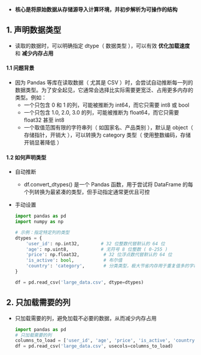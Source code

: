 - **核心是将原始数据从存储源导入计算环境，并初步解析为可操作的结构**

## 1. 声明数据类型

- 读取的数据时，可以明确指定 dtype（ 数据类型 ），可以有效 **优化加载速度** 和 **减少内存占用**

#### 1.1 问题背景

- 因为 Pandas 等库在读取数据（ 尤其是 CSV ）时，会尝试自动推断每一列的数据类型。为了安全起见，它通常会选择比实际需要更宽泛、占用更多内存的类型。例如：
  - 一个只包含 0 和 1 的列，可能被推断为 int64，而它只需要 int8 或 bool
  - 一个只包含 1.0, 2.0, 3.0 的列，可能被推断为 float64，而它只需要 float32 甚至 int8
  - 一个取值范围有限的字符串列（ 如国家名、产品类别 ），默认是 object（ 存储指针，开销大 ），可以转换为 category 类型（ 使用整数编码，存储开销显著降低 ）

#### 1.2 如何声明类型

- 自动推断
  - df.convert_dtypes() 是一个 Pandas 函数，用于尝试将 DataFrame 的每个列转换为最紧凑的类型，但手动指定通常更优且可控
- 手动设置

  ```python
  import pandas as pd
  import numpy as np

  # 示例：指定特定列的类型
  dtypes = {
      'user_id': np.int32,        # 32 位整数代替默认的 64 位
      'age': np.uint8,            # 无符号 8 位整数 ( 0-255 )
      'price': np.float32,         # 32 位浮点数代替默认的 64 位
      'is_active': bool,           # 布尔值
      'country': 'category',       # 分类类型，极大节省内存用于重复值多的字符串
  }

  df = pd.read_csv('large_data.csv', dtype=dtypes)
  ```

## 2. 只加载需要的列

- 只加载需要的列，避免加载不必要的数据，从而减少内存占用
  ```python
  import pandas as pd
  # 只加载需要的列
  columns_to_load = ['user_id', 'age', 'price', 'is_active', 'country']
  df = pd.read_csv('large_data.csv', usecols=columns_to_load)
  ```
